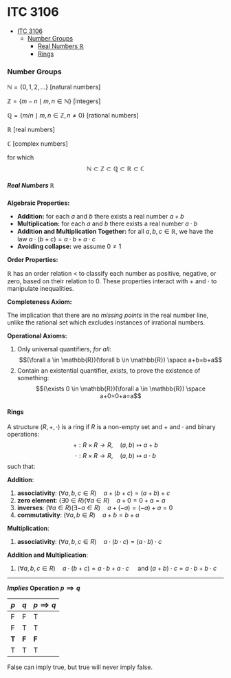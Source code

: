# ITC 3106

<!-- @import "[TOC]" {cmd="toc" depthFrom=1 depthTo=6 orderedList=false} -->
<!-- code_chunk_output -->

- [ITC 3106](#itc-3106)
    - [Number Groups](#number-groups)
        - [Real Numbers $\mathbb{R}$](#real-numbers-mathbbr)
      - [Rings](#rings)

<!-- /code_chunk_output -->

### Number Groups

$\mathbb{N} = \{0,1,2,...\}$ [natural numbers]

$\mathbb{Z} = \{m-n \mid m,n \in \mathbb{N}\}$ [integers]

$\mathbb{Q} = \{m/n \mid m,n \in \mathbb{Z}, n \neq 0\}$ [rational numbers]

$\mathbb{R}$ [real numbers]

$\mathbb{C}$ [complex numbers]

for which
$$ \mathbb{N \subset Z \subset Q \subset R \subset C} $$

##### Real Numbers $\mathbb{R}$

**Algebraic Properties:**
- **Addition:** for each $a$ and $b$ there exists a real number $a+b$
- **Multiplication:** for each $a$ and $b$ there exists a real number $a \cdot b$
- **Addition and Multiplication Together:** for all $a,b,c \in \mathbb{R}$, we have the law $a \cdot (b+c) = a \cdot b + a \cdot c$
- **Avoiding collapse:** we assume $0 \neq 1$

**Order Properties:**

 $\mathbb{R}$ has an order relation < to classify each number as positive, negative, or zero, based on their relation to 0. These properties interact with $+$ and $\cdot$ to manipulate inequalities.

**Completeness Axiom:**

The implication that there are no *missing points* in the real number line, unlike the rational set which excludes instances of irrational numbers.

**Operational Axioms:**

1. Only universal quantifiers, _for all_:
$$(\forall a \in \mathbb{R})(\forall b \in \mathbb{R}) \space a+b=b+a$$
2. Contain an existential quantifier, _exists_, to prove the existence of something:
$$(\exists 0 \in \mathbb{R})(\forall a \in \mathbb{R}) \space a+0=0+a=a$$

#### Rings

A structure $(R,+,\cdot)$ is a ring if $R$ is a non-empty set and $+$ and $\cdot$ and binary operations:
$$+: R \times R \to R, \quad (a,b) \mapsto a + b$$
$$\cdot: R \times R \to R, \quad (a,b) \mapsto a \cdot b$$
such that:

**Addition**:
1. **associativity**: $(\forall a,b,c \in R) \quad a+(b+c)=(a+b)+c$
1. **zero element**: $(\exists0 \in R)(\forall a \in R) \quad a+0=0+a=a$
1. **inverses**: $(\forall a \in R)(\exists -a \in R) \quad a+(-a)=(-a)+a=0$
1. **commutativity**: $(\forall a,b \in R) \quad a+b=b+a$

**Multiplication**:
1. **associativity**: $(\forall a,b,c \in R) \quad a \cdot (b \cdot c) = (a \cdot b) \cdot c$

**Addition and Multiplication**:
1. $(\forall a,b,c \in R) \quad a \cdot (b+c) = a \cdot b + a \cdot c \quad$ and $(a+b) \cdot c = a \cdot b + b \cdot c$
___

**_Implies_ Operation $p \implies q$**

$p$ | $q$ | $p \implies q$
--- | --- | ---
F | F | T
F | T | T
**T** | **F** | **F**
T | T | T

False can imply true, but true will never imply false.
